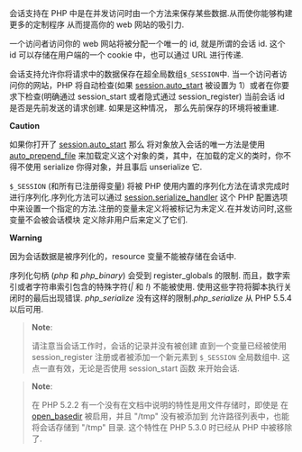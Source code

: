 会话支持在 PHP
中是在并发访问时由一个方法来保存某些数据.从而使你能够构建更多的定制程序
从而提高你的 web 网站的吸引力.

一个访问者访问你的 web 网站将被分配一个唯一的 id, 就是所谓的会话 id.
这个 id 可以存储在用户端的一个 cookie 中，也可以通过 URL 进行传递.

会话支持允许你将请求中的数据保存在超全局数组`$_SESSION`中.
当一个访问者访问你的网站，PHP 将自动检查(如果
<a href="/session/setup.html#" class="link">session.auto_start</a>
被设置为 1）或者在你要求下检查(明确通过 <span
class="function">session\_start</span> 或者隐式通过 <span
class="function">session\_register</span>) 当前会话 id
是否是先前发送的请求创建. 如果是这种情况， 那么先前保存的环境将被重建.

**Caution**

如果你打开了
<a href="/session/setup.html#" class="link">session.auto_start</a> 那么
将对象放入会话的唯一方法是使用
<a href="/ini/core.html#ini.auto-prepend-file" class="link">auto_prepend_file</a>
来加载定义这个对象的类，其中，在加载的定义的类时，你不得不使用 <span
class="function">serialize</span> 你得对象，并且事后 <span
class="function">unserialize</span> 它.

`$_SESSION` (和所有已注册得变量) 将被 PHP
使用内置的序列化方法在请求完成时 进行序列化.序列化方法可以通过
<a href="/session/setup.html#" class="link">session.serialize_handler</a>
这个 PHP
配置选项中来设置一个指定的方法.注册的变量未定义将被标记为未定义.在并发访问时,这些变量不会被会话模块
定义除非用户后来定义了它们.

**Warning**

因为会话数据是被序列化的，<span class="type">resource</span>
变量不能被存储在会话中.

序列化句柄 (*php* 和 *php\_binary*) 会受到 register\_globals 的限制.
而且，数字索引或者字符串索引包含的特殊字符(*\|* 和 *!*) 不能被使用.
使用这些字符将脚本执行关闭时的最后出现错误. *php\_serialize*
没有这样的限制.*php\_serialize* 从 PHP 5.5.4 以后可用.

> **Note**:
>
> 请注意当会话工作时，会话的记录并没有被创建 直到一个变量已经被使用
> <span class="function">session\_register</span>
> 注册或者被添加一个新元素到 `$_SESSION` 全局数组中.
> 这点一直有效，无论是否使用 <span
> class="function">session\_start</span> 函数 来开始会话.

> **Note**:
>
> 在 PHP 5.2.2 有一个没有在文档中说明的特性是用文件存储时，即使是 在
> <a href="/ini/core.html#ini.open-basedir" class="link">open_basedir</a>
> 被启用，并且 "/tmp" 没有被添加到 允许路径列表中，也能将会话存储到
> "/tmp" 目录. 这个特性在 PHP 5.3.0 时已经从 PHP 中被移除了.

